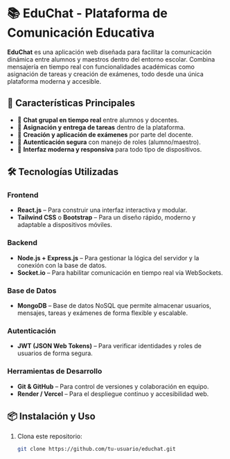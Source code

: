 # 📚 EduChat - Plataforma de Comunicación Educativa

**EduChat** es una aplicación web diseñada para facilitar la comunicación dinámica entre alumnos y maestros dentro del entorno escolar. Combina mensajería en tiempo real con funcionalidades académicas como asignación de tareas y creación de exámenes, todo desde una única plataforma moderna y accesible.

## 🚀 Características Principales

- 💬 **Chat grupal en tiempo real** entre alumnos y docentes.
- 📝 **Asignación y entrega de tareas** dentro de la plataforma.
- 🧪 **Creación y aplicación de exámenes** por parte del docente.
- 🔐 **Autenticación segura** con manejo de roles (alumno/maestro).
- 📱 **Interfaz moderna y responsiva** para todo tipo de dispositivos.

## 🛠 Tecnologías Utilizadas

### Frontend

- **React.js** – Para construir una interfaz interactiva y modular.
- **Tailwind CSS** o **Bootstrap** – Para un diseño rápido, moderno y adaptable a dispositivos móviles.

### Backend

- **Node.js + Express.js** – Para gestionar la lógica del servidor y la conexión con la base de datos.
- **Socket.io** – Para habilitar comunicación en tiempo real vía WebSockets.

### Base de Datos

- **MongoDB** – Base de datos NoSQL que permite almacenar usuarios, mensajes, tareas y exámenes de forma flexible y escalable.

### Autenticación

- **JWT (JSON Web Tokens)** – Para verificar identidades y roles de usuarios de forma segura.

### Herramientas de Desarrollo

- **Git & GitHub** – Para control de versiones y colaboración en equipo.
- **Render / Vercel** – Para el despliegue continuo y accesibilidad web.

## 📦 Instalación y Uso

1. Clona este repositorio:
   ```bash
   git clone https://github.com/tu-usuario/educhat.git
   ```
